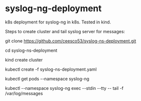# syslog-ng-deployment

k8s deployment for syslog-ng in k8s.  Tested in kind.

Steps to create cluster and tail syslog server for messages:

git clone https://github.com/ceesco53/syslog-ns-deployment.git

cd syslog-ns-deployment

kind create cluster

kubectl create -f syslog-ns-deployment.yaml

kubectl get pods --namespace syslog-ng

kubectl --namespace syslog-ng exec --stdin --tty <syslog-ng-deployment-pod-name> -- tail -f /var/log/messages

